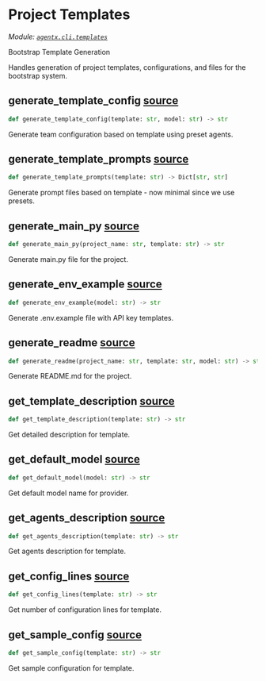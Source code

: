 # Project Templates

*Module: [`agentx.cli.templates`](https://github.com/dustland/agentx/blob/main/src/agentx/cli/templates.py)*

Bootstrap Template Generation

Handles generation of project templates, configurations, and files for the bootstrap system.

## generate_template_config <a href="https://github.com/dustland/agentx/blob/main/src/agentx/cli/templates.py#L13" class="source-link" title="View source code">source</a>

```python
def generate_template_config(template: str, model: str) -> str
```

Generate team configuration based on template using preset agents.

## generate_template_prompts <a href="https://github.com/dustland/agentx/blob/main/src/agentx/cli/templates.py#L80" class="source-link" title="View source code">source</a>

```python
def generate_template_prompts(template: str) -> Dict[str, str]
```

Generate prompt files based on template - now minimal since we use presets.

## generate_main_py <a href="https://github.com/dustland/agentx/blob/main/src/agentx/cli/templates.py#L88" class="source-link" title="View source code">source</a>

```python
def generate_main_py(project_name: str, template: str) -> str
```

Generate main.py file for the project.

## generate_env_example <a href="https://github.com/dustland/agentx/blob/main/src/agentx/cli/templates.py#L162" class="source-link" title="View source code">source</a>

```python
def generate_env_example(model: str) -> str
```

Generate .env.example file with API key templates.

## generate_readme <a href="https://github.com/dustland/agentx/blob/main/src/agentx/cli/templates.py#L212" class="source-link" title="View source code">source</a>

```python
def generate_readme(project_name: str, template: str, model: str) -> str
```

Generate README.md for the project.

## get_template_description <a href="https://github.com/dustland/agentx/blob/main/src/agentx/cli/templates.py#L321" class="source-link" title="View source code">source</a>

```python
def get_template_description(template: str) -> str
```

Get detailed description for template.

## get_default_model <a href="https://github.com/dustland/agentx/blob/main/src/agentx/cli/templates.py#L357" class="source-link" title="View source code">source</a>

```python
def get_default_model(model: str) -> str
```

Get default model name for provider.

## get_agents_description <a href="https://github.com/dustland/agentx/blob/main/src/agentx/cli/templates.py#L368" class="source-link" title="View source code">source</a>

```python
def get_agents_description(template: str) -> str
```

Get agents description for template.

## get_config_lines <a href="https://github.com/dustland/agentx/blob/main/src/agentx/cli/templates.py#L392" class="source-link" title="View source code">source</a>

```python
def get_config_lines(template: str) -> str
```

Get number of configuration lines for template.

## get_sample_config <a href="https://github.com/dustland/agentx/blob/main/src/agentx/cli/templates.py#L398" class="source-link" title="View source code">source</a>

```python
def get_sample_config(template: str) -> str
```

Get sample configuration for template.
